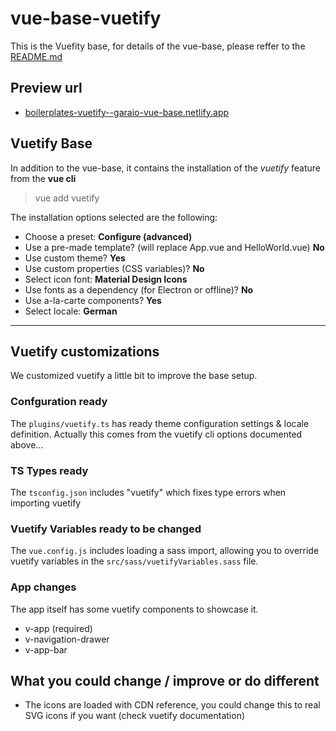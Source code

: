 # vue-base-vuetify

This is the Vuefity base, for details of the vue-base, please reffer to the [README.md](./README.md)

## Preview url

* [boilerplates-vuetify--garaio-vue-base.netlify.app](https://boilerplates-vuetify--garaio-vue-base.netlify.app)

## Vuetify Base

In addition to the vue-base, it contains the installation of the *vuetify* feature from the **vue cli**

> vue add vuetify

The installation options selected are the following:

* Choose a preset: **Configure (advanced)**
* Use a pre-made template? (will replace App.vue and HelloWorld.vue) **No**
* Use custom theme? **Yes**
* Use custom properties (CSS variables)? **No**
* Select icon font: **Material Design Icons**
* Use fonts as a dependency (for Electron or offline)? **No**
* Use a-la-carte components? **Yes**
* Select locale: **German**

----

## Vuetify customizations

We customized vuetify a little bit to improve the base setup.

### Confguration ready

The `plugins/vuetify.ts` has ready theme configuration settings & locale definition. Actually this comes from the vuetify cli options documented above...

### TS Types ready

The `tsconfig.json` includes "vuetify" which fixes type errors when importing vuetify

### Vuetify Variables ready to be changed

The `vue.config.js` includes loading a sass import, allowing you to override vuetify variables in the `src/sass/vuetifyVariables.sass` file.

### App changes

The app itself has some vuetify components to showcase it.

* v-app (required)
* v-navigation-drawer
* v-app-bar

## What you could change / improve or do different

* The icons are loaded with CDN reference, you could change this to real SVG icons if you want (check vuetify documentation)
